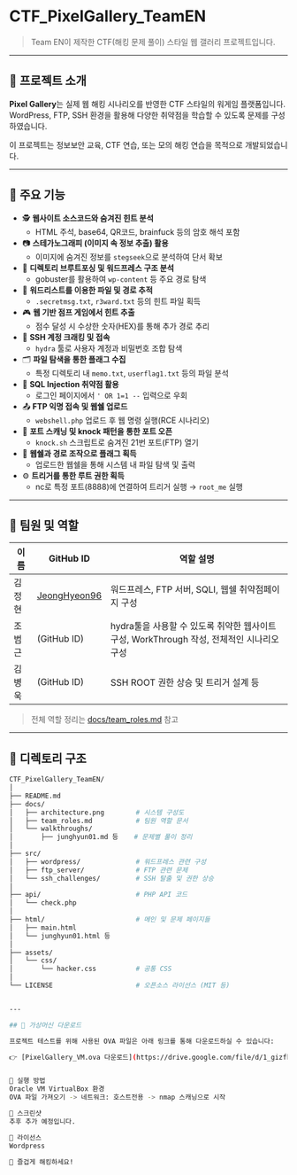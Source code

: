 # CTF_PixelGallery_TeamEN

> Team EN이 제작한 CTF(해킹 문제 풀이) 스타일 웹 갤러리 프로젝트입니다.

---

## 🎯 프로젝트 소개

**Pixel Gallery**는 실제 웹 해킹 시나리오를 반영한 CTF 스타일의 워게임 플랫폼입니다.  
WordPress, FTP, SSH 환경을 활용해 다양한 취약점을 학습할 수 있도록 문제를 구성하였습니다.

이 프로젝트는 정보보안 교육, CTF 연습, 또는 모의 해킹 연습을 목적으로 개발되었습니다.

---

## 🔧 주요 기능

- 🕵️ **웹사이트 소스코드와 숨겨진 힌트 분석**
  - HTML 주석, base64, QR코드, brainfuck 등의 암호 해석 포함
- 📷 **스테가노그래피 (이미지 속 정보 추출) 활용**
  - 이미지에 숨겨진 정보를 `stegseek`으로 분석하여 단서 확보
- 🔎 **디렉토리 브루트포싱 및 워드프레스 구조 분석**
  - gobuster를 활용하여 `wp-content` 등 주요 경로 탐색
- 📑 **워드리스트를 이용한 파일 및 경로 추적**
  - `.secretmsg.txt`, `r3ward.txt` 등의 힌트 파일 획득
- 🎮 **웹 기반 점프 게임에서 힌트 추출**
  - 점수 달성 시 수상한 숫자(HEX)를 통해 추가 경로 추리
- 🔐 **SSH 계정 크래킹 및 접속**
  - `hydra` 툴로 사용자 계정과 비밀번호 조합 탐색
- 🗂️ **파일 탐색을 통한 플래그 수집**
  - 특정 디렉토리 내 `memo.txt`, `userflag1.txt` 등의 파일 분석
- 🧪 **SQL Injection 취약점 활용**
  - 로그인 페이지에서 `' OR 1=1 --` 입력으로 우회
- 📤 **FTP 익명 접속 및 웹쉘 업로드**
  - `webshell.php` 업로드 후 웹 명령 실행(RCE 시나리오)
- 🧩 **포트 스캐닝 및 knock 패턴을 통한 포트 오픈**
  - `knock.sh` 스크립트로 숨겨진 21번 포트(FTP) 열기
- 🧬 **웹쉘과 경로 조작으로 플래그 획득**
  - 업로드한 웹쉘을 통해 시스템 내 파일 탐색 및 출력
- ⚙️ **트리거를 통한 루트 권한 획득**
  - nc로 특정 포트(8888)에 연결하여 트리거 실행 → `root_me` 실행

---

## 🧠 팀원 및 역할

| 이름       | GitHub ID         | 역할 설명                               |
|------------|------------------|----------------------------------------|
| 김정현     | [JeongHyeon96](https://github.com/JeongHyeon96) | 워드프레스, FTP 서버, SQLI, 웹쉘 취약점페이지 구성     |
| 조범근    | (GitHub ID)       | hydra툴을 사용할 수 있도록 취약한 웹사이트 구성, WorkThrough 작성, 전체적인 시나리오 구성          |
| 김병욱    | (GitHub ID)       | SSH ROOT 권한 상승 및 트리거 설계 등    |

> 전체 역할 정리는 [docs/team_roles.md](docs/team_roles.md) 참고

---

## 📂 디렉토리 구조

```bash
CTF_PixelGallery_TeamEN/
│
├── README.md
├── docs/
│   ├── architecture.png        # 시스템 구성도
│   ├── team_roles.md           # 팀원 역할 문서
│   └── walkthroughs/
│       ├── junghyun01.md 등    # 문제별 풀이 정리
│
├── src/
│   ├── wordpress/              # 워드프레스 관련 구성
│   ├── ftp_server/             # FTP 관련 문제
│   └── ssh_challenges/         # SSH 탈출 및 권한 상승
│
├── api/                        # PHP API 코드
│   └── check.php
│
├── html/                       # 메인 및 문제 페이지들
│   ├── main.html
│   └── junghyun01.html 등
│
├── assets/
│   └── css/
│       └── hacker.css          # 공통 CSS
│
└── LICENSE                     # 오픈소스 라이선스 (MIT 등)


---

## 💾 가상머신 다운로드

프로젝트 테스트를 위해 사용된 OVA 파일은 아래 링크를 통해 다운로드하실 수 있습니다:

👉 [PixelGallery_VM.ova 다운로드](https://drive.google.com/file/d/1_gizfkVfZi1t7p3K2RI9asCyjgrrKsUH/view?usp=sharing)


🚀 실행 방법
Oracle VM VirtualBox 환경 
OVA 파일 가져오기 -> 네트워크: 호스트전용 -> nmap 스캐닝으로 시작

📸 스크린샷
추후 추가 예정입니다.

📄 라이선스
Wordpress

🙌 즐겁게 해킹하세요!
